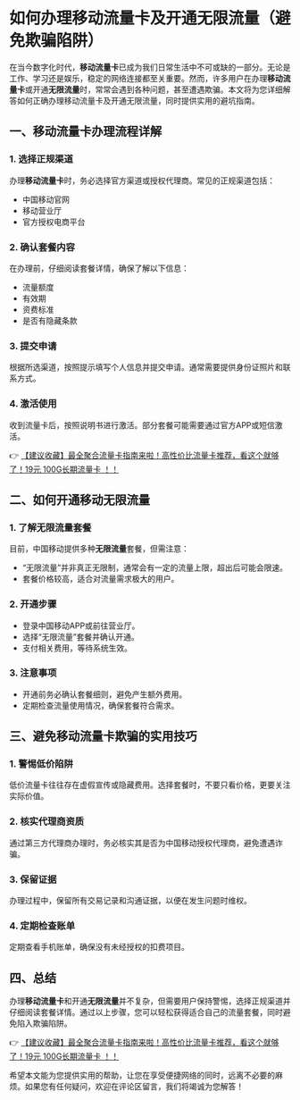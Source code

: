 # 如何办理移动流量卡及开通无限流量（避免欺骗陷阱）

在当今数字化时代，**移动流量卡**已成为我们日常生活中不可或缺的一部分。无论是工作、学习还是娱乐，稳定的网络连接都至关重要。然而，许多用户在办理**移动流量卡**或开通**无限流量**时，常常会遇到各种问题，甚至遭遇欺骗。本文将为您详细解答如何正确办理移动流量卡及开通无限流量，同时提供实用的避坑指南。

## 一、移动流量卡办理流程详解

### 1. 选择正规渠道
办理**移动流量卡**时，务必选择官方渠道或授权代理商。常见的正规渠道包括：
- 中国移动官网
- 移动营业厅
- 官方授权电商平台

### 2. 确认套餐内容
在办理前，仔细阅读套餐详情，确保了解以下信息：
- 流量额度
- 有效期
- 资费标准
- 是否有隐藏条款

### 3. 提交申请
根据所选渠道，按照提示填写个人信息并提交申请。通常需要提供身份证照片和联系方式。

### 4. 激活使用
收到流量卡后，按照说明书进行激活。部分套餐可能需要通过官方APP或短信激活。

👉 [【建议收藏】最全聚合流量卡指南来啦！高性价比流量卡推荐，看这个就够了！19元 100G长期流量卡 ！！](https://bit.ly/Liuliangka)

## 二、如何开通移动无限流量

### 1. 了解无限流量套餐
目前，中国移动提供多种**无限流量**套餐，但需注意：
- “无限流量”并非真正无限制，通常会有一定的流量上限，超出后可能会限速。
- 套餐价格较高，适合对流量需求极大的用户。

### 2. 开通步骤
- 登录中国移动APP或前往营业厅。
- 选择“无限流量”套餐并确认开通。
- 支付相关费用，等待系统生效。

### 3. 注意事项
- 开通前务必确认套餐细则，避免产生额外费用。
- 定期检查流量使用情况，确保套餐符合需求。

## 三、避免移动流量卡欺骗的实用技巧

### 1. 警惕低价陷阱
低价流量卡往往存在虚假宣传或隐藏费用。选择套餐时，不要只看价格，更要关注实际价值。

### 2. 核实代理商资质
通过第三方代理商办理时，务必核实其是否为中国移动授权代理商，避免遭遇诈骗。

### 3. 保留证据
办理过程中，保留所有交易记录和沟通证据，以便在发生问题时维权。

### 4. 定期检查账单
定期查看手机账单，确保没有未经授权的扣费项目。

## 四、总结

办理**移动流量卡**和开通**无限流量**并不复杂，但需要用户保持警惕，选择正规渠道并仔细阅读套餐详情。通过以上步骤，您可以轻松获得适合自己的流量套餐，同时避免陷入欺骗陷阱。

👉 [【建议收藏】最全聚合流量卡指南来啦！高性价比流量卡推荐，看这个就够了！19元 100G长期流量卡 ！！](https://bit.ly/Liuliangka)

希望本文能为您提供实用的帮助，让您在享受便捷网络的同时，远离不必要的麻烦。如果您有任何疑问，欢迎在评论区留言，我们将竭诚为您解答！